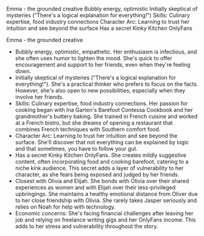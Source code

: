 Emma - the grounded creative
Bubbly energy, optimistic
Initially skeptical of mysteries ("There's a logical explanation for everything!")
Skills: Culinary expertise, food industry connections
Character Arc: Learning to trust her intuition and see beyond the surface
Has a secret Kinky Kitchen OnlyFans 

Emma - the grounded creative
 * Bubbly energy, optimistic, empathetic. Her enthusiasm is infectious, and she often uses humor to lighten the mood. She's quick to offer encouragement and support to her friends, even when they're feeling down.
 * Initially skeptical of mysteries ("There's a logical explanation for everything!"). She's a practical thinker who prefers to focus on the facts. However, she's also open to new possibilities, especially when they involve her friends.
 * Skills: Culinary expertise, food industry connections. Her passion for cooking began with Ina Garten's Barefoot Contessa Cookbook and her grandmother's buttery baking. She trained in French cuisine and worked at a French bistro, but she dreams of opening a restaurant that combines French techniques with Southern comfort food.
 * Character Arc: Learning to trust her intuition and see beyond the surface. She'll discover that not everything can be explained by logic and that sometimes, you have to follow your gut.
 * Has a secret Kinky Kitchen OnlyFans. She creates mildly suggestive content, often incorporating food and cooking barefoot, catering to a niche kink audience. This secret adds a layer of vulnerability to her character, as she fears being exposed and judged by her friends.
 * Closest with Olivia and Elijah. She bonds with Olivia over their shared experiences as women and with Elijah over their less-privileged upbringings. She maintains a healthy emotional distance from Oliver due to her close friendship with Olivia. She rarely takes Jasper seriously and relies on Noah for help with technology.
 * Economic concerns: She's facing financial challenges after leaving her job and relying on freelance writing gigs and her OnlyFans income. This adds to her stress and vulnerability throughout the story.
